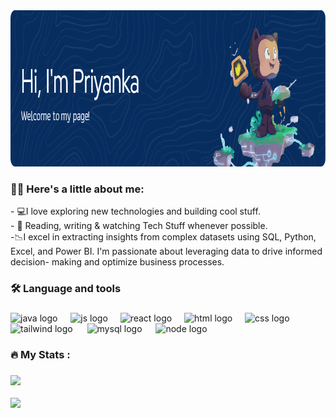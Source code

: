 <div align="center">
  <img height="250" src="https://github.com/priyankamaharathy/priyankamaharathy/blob/main/github-header-image.png"  />
</div>


<h3 align="left">👩‍💻 Here's a little about me:</h3>


<p align="left">- 💻I love exploring new technologies and building cool stuff.<br>- 📰 Reading, writing & watching Tech Stuff whenever possible.<br>
-📉I excel in extracting insights from complex datasets using SQL, Python, Excel, and Power BI. 
    I'm passionate about leveraging data to drive 
      informed decision- making and optimize business processes.</p>

###

<h3 align="left">🛠 Language and tools</h3>

###

<div align="left">
  <img src="https://cdn.jsdelivr.net/gh/devicons/devicon@latest/icons/java/java-original-wordmark.svg" height="50" alt="java logo"  />
  <img width="13"/>
  <img src="https://cdn.jsdelivr.net/gh/devicons/devicon@latest/icons/javascript/javascript-original.svg" height="40" alt="js logo"  />
  <img width="12" />
  <img src="https://cdn.jsdelivr.net/gh/devicons/devicon@latest/icons/react/react-original-wordmark.svg" height="40" alt="react logo"  />
  <img width="12" />
  <img src="https://cdn.jsdelivr.net/gh/devicons/devicon@latest/icons/html5/html5-plain-wordmark.svg" height="40" alt="html logo"  />
  <img width="12" />
  <img src="https://cdn.jsdelivr.net/gh/devicons/devicon@latest/icons/css3/css3-plain-wordmark.svg" height="40" alt="css logo"  />
  <img width="15" />
  <img src="https://devicon-website.vercel.app/api/tailwindcss/original-wordmark.svg?color=%233A7C91" height="80" alt="tailwind logo"  />
  <img width="15" />
  <img src="https://cdn.jsdelivr.net/gh/devicons/devicon@latest/icons/mysql/mysql-original-wordmark.svg" height="40" alt="mysql logo"  />
  <img width="14" />
  <img src="https://cdn.jsdelivr.net/gh/devicons/devicon@latest/icons/nodejs/nodejs-original-wordmark.svg" height="40" alt="node logo"  />
</div>

###

<h3 align="left">🔥   My Stats :</h3>

###
![](https://github-readme-streak-stats.herokuapp.com/?user=priyankamaharathy&theme=dark&hide_border=false)<br/><br/>
![](https://github-readme-stats.vercel.app/api/top-langs/?username=priyankamaharathy&theme=dark&hide_border=false&include_all_commits=false&count_private=false&layout=compact)<br/><br/>

###
